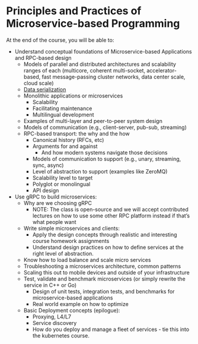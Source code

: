 # Principles and Practices of Microservice-based Programming

At the end of the course, you will be able to:

* Understand conceptual foundations of Microservice-based Applications
  and RPC-based design
  - Models of parallel and distributed architectures and scalability
    ranges of each (multicore, coherent multi-socket,
    accelerator-based, fast message-passing cluster networks, data
    center scale, cloud scale)
  - [Data serialization](../slides/serialization.md)
  - Monolithic applications or microservices
    * Scalability
    * Facilitating maintenance
    * Multilingual development
  - Examples of multi-layer and peer-to-peer system design
  - Models of communication (e.g., client-server, pub-sub, streaming)
  - RPC-based transport: the why and the how
    * Canonical history (RFCs, etc)
    * Arguments for and against
      - And how modern systems navigate those decisions
    * Models of communication to support (e.g., unary, streaming,
      sync, async)
    * Level of abstraction to support (examples like ZeroMQ)
    * Scalability level to target
    * Polyglot or monolingual
    * API design
* Use gRPC to build microservices:
  - Why are we choosing gRPC
    * NOTE: The class is open-source and we will accept contributed
      lectures on how to use some other RPC platform instead if that’s
      what people want
  - Write simple microservices and clients:
    * Apply the design concepts through realistic and interesting
      course homework assignments
    * Understand design practices on how to define services at the
      right level of abstraction.
  - Know how to load balance and scale micro services
  - Troubleshooting a microservices architecture, common patterns
  - Scaling this out to mobile devices and outside of your
    infrastructure
  - Test, validate and benchmark microservices (or simply rewrite the
    service in C++ or Go)
    * Design of unit tests, integration tests, and benchmarks for
      microservice-based applications
    * Real world example on how to optimize
  - Basic Deployment concepts (epilogue):
    * Proxying, L4/L7
    * Service discovery
    * How do you deploy and manage a fleet of services - tie this into
      the kubernetes course.
